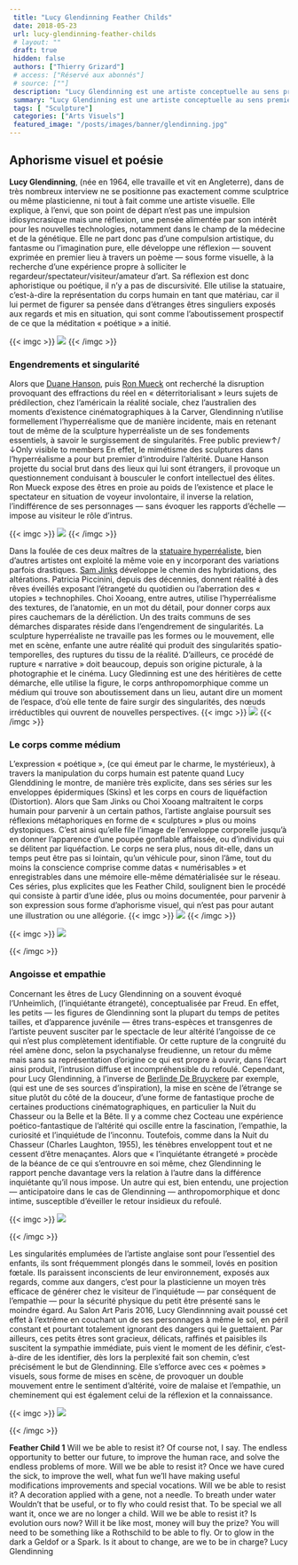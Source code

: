 ```yaml
---
 title: "Lucy Glendinning Feather Childs"
 date: 2018-05-23
 url: lucy-glendinning-feather-childs
 # layout: ""
 draft: true
 hidden: false
 authors: ["Thierry Grizard"]
 # access: ["Réservé aux abonnés"]
 # source: [""]
 description: "Lucy Glendinning est une artiste conceptuelle au sens premier, elle réalise des sculptures mises en scène suivant le lieu, qui sont comme autant de réflexions sur le devenir problématique de l'Humanité"
 summary: "Lucy Glendinning est une artiste conceptuelle au sens premier, elle réalise des sculptures mises en scène suivant le lieu, qui sont comme autant de réflexions sur le devenir problématique de l'Humanité"
 tags: [ "Sculpture"]
 categories: ["Arts Visuels"]
 featured_image: "/posts/images/banner/glendinning.jpg"
--- 
```

## Aphorisme visuel et poésie
**Lucy Glendinning**, (née en 1964, elle travaille et vit en Angleterre), dans de très nombreux interview ne se positionne pas exactement comme sculptrice ou même plasticienne, ni tout à fait comme une artiste visuelle. Elle explique, à l’envi, que son point de départ n’est pas une impulsion idiosyncrasique mais une réflexion, une pensée alimentée par son intérêt pour les nouvelles technologies, notamment dans le champ de la médecine et de la génétique. Elle ne part donc pas d’une compulsion artistique, du fantasme ou l’imagination pure, elle développe une réflexion — souvent exprimée en premier lieu à travers un poème — sous forme visuelle, à la recherche d’une expérience propre à solliciter le regardeur/spectateur/visiteur/amateur d’art. Sa réflexion est donc aphoristique ou poétique, il n’y a pas de discursivité. Elle utilise la statuaire, c’est-à-dire la représentation du corps humain en tant que matériau, car il lui permet de figurer sa pensée dans d’étranges êtres singuliers exposés aux regards et mis en situation, qui sont comme l’aboutissement prospectif de ce que la méditation « poétique » a initié.

{{< imgc >}}
![](/posts/images/glendinning/lucy-glendinningsculpturegalerie-da-endfeather-childskin-2.jpg)
{{< /imgc >}}
 
### Engendrements et singularité
Alors que [Duane Hanson](/duane-hanson-hyperrealisme/), puis [Ron Mueck](/ron-mueck-et-sam-jinks/) ont recherché la disruption provoquant des effractions du réel en « déterritorialisant » leurs sujets de prédilection, chez l’américain la réalité sociale, chez l’australien des moments d’existence cinématographiques à la Carver, Glendinning n’utilise formellement l’hyperréalisme que de manière incidente, mais en retenant tout de même de la sculpture hyperréaliste un de ses fondements essentiels, à savoir le surgissement de singularités.
Free public preview↑/↓Only visible to members
En effet, le mimétisme des sculptures dans l’hyperréalisme a pour but premier d’introduire l’altérité. Duane Hanson projette du social brut dans des lieux qui lui sont étrangers, il provoque un questionnement conduisant à bousculer le confort intellectuel des élites. Ron Mueck expose des êtres en proie au poids de l’existence et place le spectateur en situation de voyeur involontaire, il inverse la relation, l’indifférence de ses personnages — sans évoquer les rapports d’échelle — impose au visiteur le rôle d’intrus.

{{< imgc >}}
![](/posts/images/glendinning/lucy-glendinningsculpturegalerie-da-endfeather-childskin-3.jpg)
	{{< /imgc >}}

Dans la foulée de ces deux maîtres de la [statuaire hyperréaliste](/ron-mueck-george-segal-duane-hanson-lhyperrealisme-dans-la-sculpture-contemporaine/), bien d’autres artistes ont exploité la même voie en y incorporant des variations parfois drastiques. [Sam Jinks](/ron-mueck-sam-jinks/) développe le chemin des hybridations, des altérations. Patricia Piccinini, depuis des décennies, donnent réalité à des rêves éveillés exposant l’étrangeté du quotidien ou l’aberration des « utopies » technophiles. Choi Xooang, entre autres, utilise l’hyperréalisme des textures, de l’anatomie, en un mot du détail, pour donner corps aux pires cauchemars de la déréliction.
Un des traits communs de ses démarches disparates réside dans l’engendrement de singularités. La sculpture hyperréaliste ne travaille pas les formes ou le mouvement, elle met en scène, enfante une autre réalité qui produit des singularités spatio-temporelles, des ruptures du tissu de la réalité. D’ailleurs, ce procédé de rupture « narrative » doit beaucoup, depuis son origine picturale, à la photographie et le cinéma. Lucy Gledinning est une des héritières de cette démarche, elle utilise la figure, le corps anthropomorphique comme un médium qui trouve son aboutissement dans un lieu, autant dire un moment de l’espace, d’où elle tente de faire surgir des singularités, des nœuds irréductibles qui ouvrent de nouvelles perspectives.
{{< imgc >}}
![](/posts/images/glendinning/lucy-glendinningsculpturegalerie-da-endfeather-childskin-4.jpg)
	{{< /imgc >}}

### Le corps comme médium
L’expression « poétique », (ce qui émeut par le charme, le mystérieux), à travers la manipulation du corps humain est patente quand Lucy Glenddining le montre, de manière très explicite, dans ses séries sur les enveloppes épidermiques (Skins) et les corps en cours de liquéfaction (Distortion). Alors que Sam Jinks ou Choi Xooang maltraitent le corps humain pour parvenir à un certain pathos, l’artiste anglaise poursuit ses réflexions métaphoriques en forme de « sculptures » plus ou moins dystopiques. C’est ainsi qu’elle file l’image de l’enveloppe corporelle jusqu’à en donner l’apparence d’une poupée gonflable affaissée, ou d’individus qui se délitent par liquéfaction. Le corps ne sera plus, nous dit-elle, dans un temps peut être pas si lointain, qu’un véhicule pour, sinon l’âme, tout du moins la conscience comprise comme datas « numérisables » et enregistrables dans une mémoire elle-même dématérialisée sur le réseau. Ces séries, plus explicites que les Feather Child, soulignent bien le procédé qui consiste à partir d’une idée, plus ou moins documentée, pour parvenir à son expression sous forme d’aphorisme visuel, qui n’est pas pour autant une illustration ou une allégorie.
{{< imgc >}}
![](/posts/images/glendinning/lucy-glendinningsculpturegalerie-da-endfeather-childskin-5.jpg) 
{{< /imgc >}}
 
{{< imgc >}}
![](/posts/images/glendinning/lucy-glendinningsculpturegalerie-da-endfeather-childskin-6.jpg)

{{< /imgc >}}
 
### Angoisse et empathie
Concernant les êtres de Lucy Glendinning on a souvent évoqué l’Unheimlich, (l’inquiétante étrangeté), conceptualisée par Freud. En effet, les petits — les figures de Glendinning sont la plupart du temps de petites tailles, et d’apparence juvénile — êtres trans-espèces et transgenres de l’artiste peuvent susciter par le spectacle de leur altérité l’angoisse de ce qui n’est plus complètement identifiable. Or cette rupture de la congruité du réel amène donc, selon la psychanalyse freudienne, un retour du même mais sans sa représentation d’origine ce qui est propre à ouvrir, dans l’écart ainsi produit, l’intrusion diffuse et incompréhensible du refoulé.
Cependant, pour Lucy Glendinning, à l’inverse de [Berlinde De Bruyckere](/berlinde-de-bruyckere-sculpture/) par exemple, (qui est une de ses sources d’inspiration), la mise en scène de l’étrange se situe plutôt du côté de la douceur, d’une forme de fantastique proche de certaines productions cinématographiques, en particulier la Nuit du Chasseur ou la Belle et la Bête. Il y a comme chez Cocteau une expérience poético-fantastique de l’altérité qui oscille entre la fascination, l’empathie, la curiosité et l’inquiétude de l’inconnu. Toutefois, comme dans la Nuit du Chasseur (Charles Laughton, 1955), les ténèbres enveloppent tout et ne cessent d’être menaçantes. Alors que « l’inquiétante étrangeté » procède de la béance de ce qui s’entrouvre en soi même, chez Glendinning le rapport penche davantage vers la relation à l’autre dans la différence inquiétante qu’il nous impose. Un autre qui est, bien entendu, une projection — anticipatoire dans le cas de Glendinning — anthropomorphique et donc intime, susceptible d’éveiller le retour insidieux du refoulé.

{{< imgc >}}
![](/posts/images/glendinning/lucy-glendinningsculpturegalerie-da-endfeather-childskin-7.jpg)

{{< /imgc >}}
 
Les singularités emplumées de l’artiste anglaise sont pour l’essentiel des enfants, ils sont fréquemment plongés dans le sommeil, lovés en position fœtale. Ils paraissent inconscients de leur environnement, exposés aux regards, comme aux dangers, c’est pour la plasticienne un moyen très efficace de générer chez le visiteur de l’inquiétude — par conséquent de l’empathie — pour la sécurité physique du petit être présenté sans le moindre égard.
Au Salon Art Paris 2016, Lucy Glendinnning avait poussé cet effet à l’extrême en couchant un de ses personnages à même le sol, en péril constant et pourtant totalement ignorant des dangers qui le guettaient. Par ailleurs, ces petits êtres sont gracieux, délicats, raffinés et paisibles ils suscitent la sympathie immédiate, puis vient le moment de les définir, c’est-à-dire de les identifier, dès lors la perplexité fait son chemin, c’est précisément le but de Glendinning. Elle s’efforce avec ces « poèmes » visuels, sous forme de mises en scène, de provoquer un double mouvement entre le sentiment d’altérité, voire de malaise et l’empathie, un cheminement qui est également celui de la réflexion et la connaissance.

{{< imgc >}}
![](/posts/images/glendinning/lucy-glendinningsculpturegalerie-da-endfeather-childskin-8.jpg)

{{< /imgc >}}

 

**Feather Child 1**
Will we be able to resist it?
Of course not, I say.
The endless opportunity
to better our future,
to improve the human race,
and solve the endless
problems of more. Will we be able to resist it?
Once we have cured the sick,
to improve the well,
what fun we’ll have
making useful modifications
improvements and special vocations. Will we be able to resist it?
A decoration applied with
a gene, not a needle.
To breath under water
Wouldn’t that be useful,
or to fly who could resist that.
To be special we all want it,
once we are no longer a child. Will we be able to resist it?
Is evolution ours now?
Will it be like most,
money will buy the prize?
You will need to be
something like a Rothschild
to be able to fly.
Or to glow in the dark
a Geldof or a Spark.
Is it about to change,
are we to be in charge?
Lucy Glendinning
